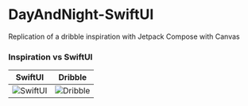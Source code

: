 # DayAndNight-SwiftUI

Replication of a dribble inspiration with Jetpack Compose with Canvas

### Inspiration vs SwiftUI

| SwiftUI | Dribble | 
| ------------- | ------------- |
| ![SwiftUI]( "SwiftUI")  | ![Dribble]( "Dribble") |